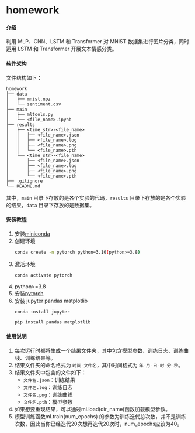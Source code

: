 # homework

#### 介绍
利用 MLP、CNN、LSTM 和 Transformer 对 MNIST 数据集进行图片分类，同时运用 LSTM 和 Transformer 开展文本情感分类。

#### 软件架构

文件结构如下：

```
homework
├── data
│   ├── mnist.npz
│   └── sentiment.csv
├── main
│   ├── mltools.py
│   └── <file_name>.ipynb
├── results
│   ├── <time_str>-<file_name>
│   │   ├── <file_name>.json
│   │   ├── <file_name>.log
│   │   ├── <file_name>.png
│   │   └── <file_name>.pth
│   └── <time_str>-<file_name>
│       ├── <file_name>.json
│       ├── <file_name>.log
│       ├── <file_name>.png
│       └── <file_name>.pth
├── .gitignore
└── README.md
```

其中，`main` 目录下存放的是各个实验的代码，`results` 目录下存放的是各个实验的结果，`data` 目录下存放的是数据集。


#### 安装教程

1.  安装[miniconda](https://www.anaconda.com/download/success)
2.  创建环境
    ```bash
    conda create -n pytorch python=3.10(python>=3.8)
    ```
3.  激活环境
    ```bash
    conda activate pytorch
    ```
4.  python>=3.8
5.  安装[pytorch](https://pytorch.ac.cn/get-started/previous-versions/#v210)
6.  安装 jupyter pandas matplotlib
    ```bash
    conda install jupyter
    ```
    ```bash
    pip install pandas matplotlib
    ```

#### 使用说明

1.  每次运行时都将生成一个结果文件夹，其中包含模型参数、训练日志、训练曲线、训练结果等。
2.  结果文件夹的命名格式为 `时间-文件名`，其中时间格式为 `年-月-日-时-分-秒`。
3.  结果文件夹中包含的文件如下：
    -   `文件名.json`：训练结果
    -   `文件名.log`：训练日志
    -   `文件名.png`：训练曲线
    -   `文件名.pth`：模型参数
4.  如果想要重现结果，可以通过ml.load(dir_name)函数加载模型参数。
5.  模型训练函数ml.train(num_epochs) 的参数为训练迭代总次数，并不是训练次数，因此当你已经迭代20次想再迭代20次时，num_epochs应该为40。